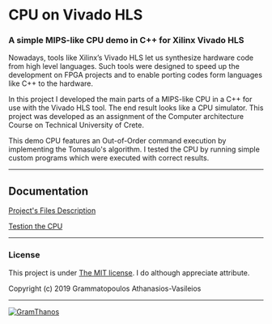 
# CPU on Vivado HLS
### A simple MIPS-like CPU demo in C++ for Xilinx Vivado HLS

Nowadays, tools like Xilinx’s Vivado HLS let us synthesize hardware code from high level languages. Such tools were designed to speed up the development on FPGA projects and to enable porting codes form languages like C++ to the hardware.

In this project I developed the main parts of a MIPS-like CPU in a C++ for use with the Vivado HLS tool. The end result looks like a CPU simulator. This project was developed as an assignment of the Computer architecture Course on Technical University of Crete.

This demo CPU features an Out-of-Order command execution by implementing the Tomasulo's algorithm. I tested the CPU by running simple custom programs which were executed with correct results.



___

## Documentation

[Project's Files Description](Files.md)

[Testion the CPU](Testing.md)

___


### License

This project is under [The MIT license](https://opensource.org/licenses/MIT).
I do although appreciate attribute.

Copyright (c) 2019 Grammatopoulos Athanasios-Vasileios

___

[![GramThanos](https://avatars2.githubusercontent.com/u/14858959?s=42&v=4)](https://github.com/GramThanos)
